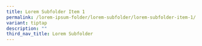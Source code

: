 ```yaml
---
title: Lorem Subfolder Item 1
permalink: /lorem-ipsum-folder/lorem-subfolder/lorem-subfolder-item-1/
variant: tiptap
description: ""
third_nav_title: Lorem Subfolder
---
```

<p></p>